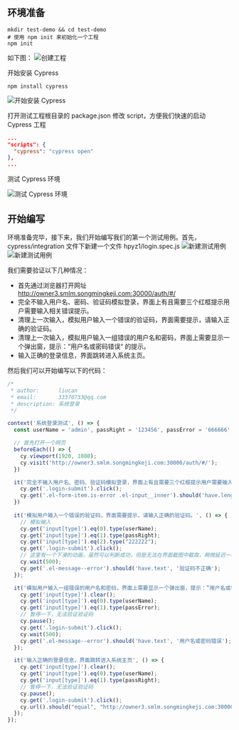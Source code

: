 ## 环境准备
```shell
mkdir test-demo && cd test-demo
# 使用 npm init 来初始化一个工程
npm init
```

如下图：
<img :src="$withBase('/imgs/npm_init.png')" alt="创建工程">

开始安装 Cypress
```shell
npm install cypress
```
<img :src="$withBase('/imgs/install_cypress.png')" alt="开始安装 Cypress">

打开测试工程根目录的 package.json 修改 script，方便我们快速的启动 Cypress 工程
```json
...
"scripts": {
  "cypress": "cypress open"
},
...
```

测试 Cypress 环境

<img :src="$withBase('/imgs/cypress_open.gif')" alt="测试 Cypress 环境">

## 开始编写
环境准备完毕，接下来，我们开始编写我们的第一个测试用例。首先，cypress/integration 文件下新建一个文件 hpyz1/login.spec.js
<img :src="$withBase('/imgs/create_file.png')" alt="新建测试用例">
<img :src="$withBase('/imgs/create_first.png')" alt="新建测试用例">

我们需要验证以下几种情况：
- 首先通过浏览器打开网址 http://owner3.smlm.songmingkeji.com:30000/auth/#/
- 完全不输入用户名、密码、验证码模拟登录，界面上有且需要三个红框提示用户需要输入相关错误提示。
- 清理上一次输入，模拟用户输入一个错误的验证码，界面需要提示，请输入正确的验证码。
- 清理上一次输入，模拟用户输入一组错误的用户名和密码，界面上需要显示一个弹出窗，提示：”用户名或密码错误“ 的提示。
- 输入正确的登录信息，界面跳转进入系统主页。

然后我们可以开始编写以下的代码：
```javascript
/*
 * author:      liucan
 * email:       33370733@qq.com
 * description: 系统登录
 */

context('系统登录测试', () => {
  const userName = 'admin', passRight = '123456', passError = '666666';

  // 首先打开一个网页
  beforeEach(() => {
    cy.viewport(1920, 1080);
    cy.visit('http://owner3.smlm.songmingkeji.com:30000/auth/#/');
  })

  it('完全不输入用户名、密码、验证码模拟登录，界面上有且需要三个红框提示用户需要输入相关错误提示。', () => {
    cy.get('.login-submit').click();
    cy.get('.el-form-item.is-error .el-input__inner').should('have.length', 3);
  }) 
  
  it('模拟用户输入一个错误的验证码，界面需要提示，请输入正确的验证码。', () => {
    // 模拟输入
    cy.get('input[type]').eq(0).type(userName);
    cy.get('input[type]').eq(1).type(passRight);
    cy.get('input[type]').eq(2).type("222222");
    cy.get('.login-submit').click();
    // 这里有一个下滑的动画，虽然可以判断成功，但是无法在界面截图中截取，稍微延迟一秒钟。
    cy.wait(500);
    cy.get('.el-message--error').should('have.text', '验证码不正确');
  });

  it('模拟用户输入一组错误的用户名和密码，界面上需要显示一个弹出窗，提示：”用户名或密码错误“ 的提示', () => {
    cy.get('input[type]').clear();
    cy.get('input[type]').eq(0).type(userName);
    cy.get('input[type]').eq(1).type(passError);
    // 暂停一下，无法验证验证码
    cy.pause();
    cy.get('.login-submit').click();
    cy.wait(500);
    cy.get('.el-message--error').should('have.text', '用户名或密码错误');
  });

  it('输入正确的登录信息，界面跳转进入系统主页', () => {
    cy.get('input[type]').clear();
    cy.get('input[type]').eq(0).type(userName);
    cy.get('input[type]').eq(1).type(passRight);
    // 暂停一下，无法验证验证码
    cy.pause();
    cy.get('.login-submit').click();
    cy.url().should("equal", "http://owner3.smlm.songmingkeji.com:30000/sys/#/default")
  });
});
```